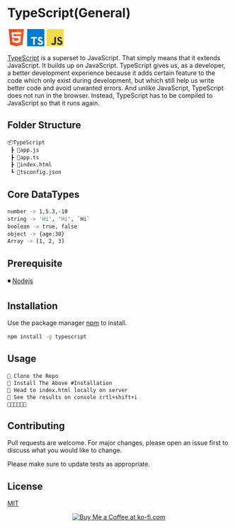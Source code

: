 # TypeScript(General)
<p>  
<img src="https://github.com/devicons/devicon/blob/master/icons/html5/html5-original.svg" alt="html5" width="40" height="40"/>
<img src="https://github.com/devicons/devicon/blob/master/icons/typescript/typescript-original.svg" alt="typescript" width="40" height="40"/>
<img src="https://github.com/devicons/devicon/blob/master/icons/javascript/javascript-original.svg" alt="javascript" width="40" height="40"/>
</p> 

[TypeScript](https://www.typescriptlang.org/) is a superset to JavaScript. That simply means that it extends JavaScript. It builds up on JavaScript. TypeScript gives us, as a developer, a better development experience because it adds certain feature to the code which only exist during development, but which still help us write better code and avoid unwanted errors. And unlike JavaScript, TypeScript does not run in the browser. Instead, TypeScript has to be compiled to JavaScript so that it runs again.

## Folder Structure
```bash
📦TypeScript
 ┣ 📜app.js
 ┣ 📜app.ts
 ┣ 📜index.html
 ┗ 📜tsconfig.json
```

## Core DataTypes
```bash
number -> 1,5.3,-10
string -> 'Hi', "Hi", `Hi`
boolean -> true, false
object -> {age:30}
Array -> [1, 2, 3]
```

## Prerequisite
◾ [Nodejs](https://nodejs.org/en/download/)

## Installation

Use the package manager [npm](https://www.npmjs.com/) to install.

```bash
npm install -g typescript
```

## Usage

```
🔹 Clone the Repo
🔹 Install The Above #Installation
🔹 Head to index.html locally on server
🔹 See the results on console crtl+shift+i
🔹🔹🔹🔹🔹🔹
```

## Contributing
Pull requests are welcome. For major changes, please open an issue first to discuss what you would like to change.

Please make sure to update tests as appropriate.

## License
[MIT](https://choosealicense.com/licenses/mit/)

<p align="center">
<a href='https://ko-fi.com/C0C12CBIQ' target='_blank'><img height='36' style='border:0px;height:36px;' src='https://cdn.ko-fi.com/cdn/kofi3.png?v=5' border='5' alt='Buy Me a Coffee at ko-fi.com' /></a>
</p>
